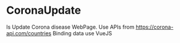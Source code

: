 # CoronaUpdate
Is Update Corona disease WebPage.
Use APIs from https://corona-api.com/countries
Binding data use VueJS
